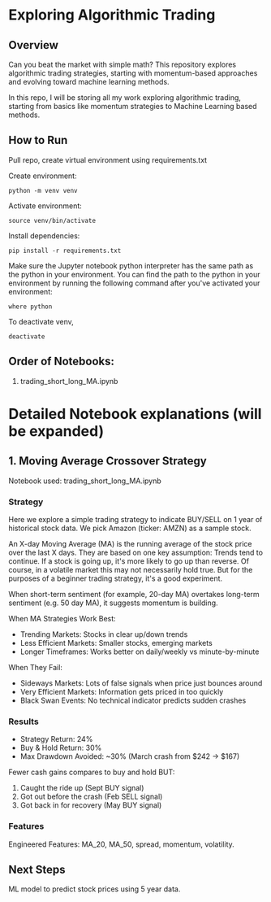 # Exploring Algorithmic Trading

## Overview
Can you beat the market with simple math? This repository explores algorithmic trading strategies, starting with momentum-based approaches and evolving toward machine learning methods.

In this repo, I will be storing all my work exploring algorithmic trading, starting from basics like momentum strategies to Machine Learning based methods. 

## How to Run
Pull repo, create virtual environment using requirements.txt

Create environment:
```
python -m venv venv
```

Activate environment:
```
source venv/bin/activate
```

Install dependencies:
```
pip install -r requirements.txt
```

Make sure the Jupyter notebook python interpreter has the same path as the python in your environment. You can find the path to the python in your environment by running the following command after you've activated your environment:
```
where python
```

To deactivate venv,
```
deactivate
```

## Order of Notebooks:

1. trading_short_long_MA.ipynb

# Detailed Notebook explanations (will be expanded)

## 1. Moving Average Crossover Strategy

Notebook used: trading_short_long_MA.ipynb

### Strategy
Here we explore a simple trading strategy to indicate BUY/SELL on 1 year of historical stock data. We pick Amazon (ticker: AMZN) as a sample stock.

An X-day Moving Average (MA) is the running average of the stock price over the last X days. They are based on one key assumption: Trends tend to continue. If a stock is going up, it's more likely to go up than reverse. Of course, in a volatile market this may not necessarily hold true. But for the purposes of a beginner trading strategy, it's a good experiment. 

When short-term sentiment (for example, 20-day MA) overtakes long-term sentiment (e.g. 50 day MA), it suggests momentum is building.

When MA Strategies Work Best:
- Trending Markets: Stocks in clear up/down trends
- Less Efficient Markets: Smaller stocks, emerging markets
- Longer Timeframes: Works better on daily/weekly vs minute-by-minute

When They Fail:
- Sideways Markets: Lots of false signals when price just bounces around
- Very Efficient Markets: Information gets priced in too quickly
- Black Swan Events: No technical indicator predicts sudden crashes

### Results
- Strategy Return: 24%
- Buy & Hold Return: 30%
- Max Drawdown Avoided: ~30% (March crash from $242 → $167)

Fewer cash gains compares to buy and hold BUT:

1. Caught the ride up (Sept BUY signal)
2. Got out before the crash (Feb SELL signal)
3. Got back in for recovery (May BUY signal)

### Features
Engineered Features: MA_20, MA_50, spread, momentum, volatility.

## Next Steps
ML model to predict stock prices using 5 year data.